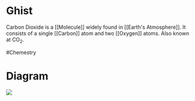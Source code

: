 # Ghist

Carbon Dioxide is a [[Molecule]] widely found in [[Earth's Atmosphere]]. It consists of a single [[Carbon]] atom and two [[Oxygen]] atoms. Also known at CO$_2$. 

#Chemestry 

# Diagram
<img src="https://upload.wikimedia.org/wikipedia/commons/thumb/a/a0/Carbon_dioxide_3D_ball.png/1280px-Carbon_dioxide_3D_ball.png">